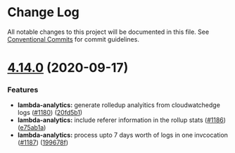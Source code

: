 # Change Log

All notable changes to this project will be documented in this file.
See [Conventional Commits](https://conventionalcommits.org) for commit guidelines.

# [4.14.0](https://github.com/linz/basemaps/compare/v4.13.0...v4.14.0) (2020-09-17)


### Features

* **lambda-analytics:** generate rolledup analyitics from cloudwatchedge logs ([#1180](https://github.com/linz/basemaps/issues/1180)) ([20fd5b1](https://github.com/linz/basemaps/commit/20fd5b1983b16fc1fcb1b731152da36430fedc63))
* **lambda-analytics:** include referer information in the rollup stats ([#1186](https://github.com/linz/basemaps/issues/1186)) ([e75ab1a](https://github.com/linz/basemaps/commit/e75ab1acd5e4dc89f05a52df833bb3563502f324))
* **lambda-analytics:** process upto 7 days worth of logs in one invcocation ([#1187](https://github.com/linz/basemaps/issues/1187)) ([199678f](https://github.com/linz/basemaps/commit/199678fad413b4098c08c3268a0fb13283c0bfe1))
